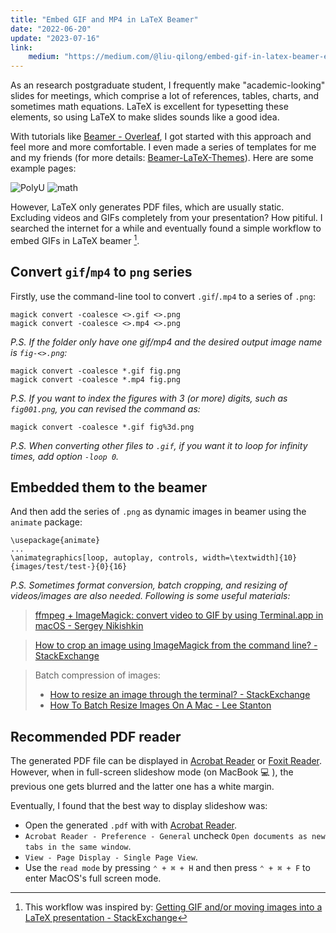 ```yaml
---
title: "Embed GIF and MP4 in LaTeX Beamer"
date: "2022-06-20"
update: "2023-07-16"
link:
    medium: "https://medium.com/@liu-qilong/embed-gif-in-latex-beamer-ed5ced8c041"
---
```


As an research postgraduate student, I frequently make "academic-looking" slides for meetings, which comprise a lot of references, tables, charts, and sometimes math equations. LaTeX is excellent for typesetting these elements, so using LaTeX to make slides sounds like a good idea.

With tutorials like [Beamer - Overleaf](https://www.overleaf.com/learn/latex/Beamer), I got started with this approach and feel more and more comfortable. I even made a series of templates for me and my friends (for more details: [Beamer-LaTeX-Themes](/project/beamer-latex)). Here are some example pages:

![PolyU](https://github.com/liu-qilong/Beamer-LaTeX-Themes/blob/main/gallery/PolyU.png?raw=true)
![math](https://github.com/liu-qilong/Beamer-LaTeX-Themes/blob/main/gallery/math.png?raw=true)

However, LaTeX only generates PDF files, which are usually static. Excluding videos and GIFs completely from your presentation? How pitiful. I searched the internet for a while and eventually found a simple workflow to embed GIFs in LaTeX beamer [^1].

[^1]: This workflow was inspired by: [Getting GIF and/or moving images into a LaTeX presentation - StackExchange](https://tex.stackexchange.com/questions/240243/getting-gif-and-or-moving-images-into-a-latex-presentation)

## Convert `gif`/`mp4` to `png` series

Firstly, use the command-line tool to convert `.gif`/`.mp4` to a series of `.png`:
```
magick convert -coalesce <>.gif <>.png
magick convert -coalesce <>.mp4 <>.png
```

_P.S. If the folder only have one gif/mp4 and the desired output image name is `fig-<>.png`:_
```
magick convert -coalesce *.gif fig.png
magick convert -coalesce *.mp4 fig.png
```

_P.S. If you want to index the figures with 3 (or more) digits, such as `fig001.png`, you can revised the command as:_
```
magick convert -coalesce *.gif fig%3d.png
```

_P.S. When converting other files to `.gif`, if you want it to loop for infinity times, add option `-loop 0`._

## Embedded them to the beamer

And then add the series of `.png` as dynamic images in beamer using the `animate` package:
```
\usepackage{animate}
...
\animategraphics[loop, autoplay, controls, width=\textwidth]{10}{images/test/test-}{0}{16}
```

_P.S. Sometimes format conversion, batch cropping, and resizing of videos/images are also needed. Following is some useful materials:_
> [ffmpeg + ImageMagick: convert video to GIF by using Terminal.app in macOS - Sergey Nikishkin](https://acronis.design/ffmpeg-imagemagick-convert-video-to-gif-using-the-terminal-app-in-macos-657948adf900)

> [How to crop an image using ImageMagick from the command line? - StackExchange](https://superuser.com/questions/1161340/how-to-crop-an-image-using-imagemagick-from-the-command-line)

> Batch compression of images:
> - [How to resize an image through the terminal? - StackExchange](https://askubuntu.com/questions/271776/how-to-resize-an-image-through-the-terminal)
> - [How To Batch Resize Images On A Mac - Lee Stanton](https://www.alphr.com/how-to-batch-resize-images-mac/)

## Recommended PDF reader

The generated PDF file can be displayed in [Acrobat Reader](https://www.adobe.com/acrobat/pdf-reader.html) or [Foxit Reader](https://www.foxit.com). However, when in full-screen slideshow mode (on MacBook 💻 ), the previous one gets blurred and the latter one has a white margin.

Eventually, I found that the best way to display slideshow was:
- Open the generated `.pdf` with with [Acrobat Reader](https://www.adobe.com/acrobat/pdf-reader.html).
- `Acrobat Reader - Preference - General` uncheck `Open documents as new tabs in the same window`.
- `View - Page Display - Single Page View`.
- Use the `read mode` by pressing `⌃ + ⌘ + H` and then press `⌃ + ⌘ + F` to enter MacOS's full screen mode.
